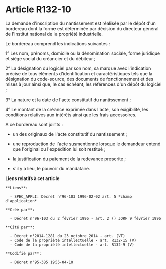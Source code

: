 # Article R132-10

La demande d'inscription du nantissement est réalisée par le dépôt d'un bordereau dont la forme est déterminée par décision
du directeur général de l'Institut national de la propriété industrielle.

Le bordereau comprend les indications suivantes :

1° Les nom, prénoms, domicile ou la dénomination sociale, forme juridique et siège social du créancier et du débiteur ;

2° La désignation du logiciel par son nom, sa marque avec l'indication précise de tous éléments d'identification et
caractéristiques tels que la désignation du code-source, des documents de fonctionnement et des mises à jour ainsi que, le
cas échéant, les références d'un dépôt du logiciel ;

3° La nature et la date de l'acte constitutif du nantissement ;

4° Le montant de la créance exprimée dans l'acte, son exigibilité, les conditions relatives aux intérêts ainsi que les frais
accessoires.

A ce bordereau sont joints :

- un des originaux de l'acte constitutif du nantissement ;

- une reproduction de l'acte susmentionné lorsque le demandeur entend que l'original ou l'expédition lui soit restitué ;

- la justification du paiement de la redevance prescrite ;

- s'il y a lieu, le pouvoir du mandataire.

**Liens relatifs à cet article**

	**Liens**:

	  - SPEC_APPLI: Décret n°96-103 1996-02-02 art. 5 *champ d'application*

	**Créé par**:

	  - Décret n°96-103 du 2 février 1996 - art. 2 () JORF 9 février 1996

	**Cité par**:

	  - Décret n°2014-1281 du 23 octobre 2014 - art. (VT)
	  - Code de la propriété intellectuelle - art. R132-15 (V)
	  - Code de la propriété intellectuelle - art. R132-9 (V)

	**Codifié par**:

	  - Décret n°95-385 1955-04-10
